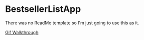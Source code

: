 # BestsellerListApp

There was no ReadMe template so I'm just going to use this as it.

[Gif Walkthrough](https://i.imgur.com/WSuRt1m.gif)
